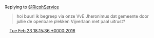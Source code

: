 Replying to [@RicohService](https://twitter.com/RicohService/status/702191064296378369)

> hoi buur\! ik begreep via onze VvE Jheronimus dat gemeente door jullie de openbare plekken Vijverlaan met paal uitrust?

<img src="../../media/tweet.ico" width="12" /> [Tue Feb 23 18:15:36 +0000 2016](https://twitter.com/DromerDenker/status/702195115780079616)
